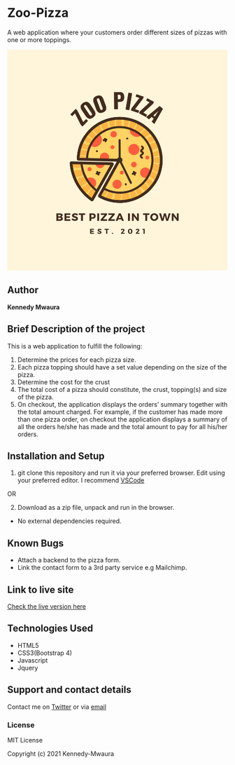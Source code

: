 # Zoo-Pizza

A web application where your customers order different sizes of pizzas with one or more toppings.

![logo](assets/img/Zoo-Pizza.png)

## Author

**Kennedy Mwaura**

## Brief Description of the project

This is a  web application to fulfill the following:

1. Determine the prices for each pizza size.
2. Each pizza topping should have a set value depending on the size of the pizza.
3. Determine the cost for the crust
4. The total cost of a pizza should constitute, the crust, topping(s) and size of the pizza.
5. On checkout, the application displays the orders’ summary together with the total amount charged. For example, if the customer has made more than one pizza order, on checkout the application displays a summary of all the orders he/she has made and the total amount to pay for all his/her orders.

## Installation and Setup

  1. git clone this repository and run it via your preferred browser. Edit using your preferred editor. I recommend [VSCode](https://code.visualstudio.com/)

   OR

   2. Download as a zip file, unpack and run in the browser.

* No external dependencies required.

## Known Bugs

* Attach a backend to the pizza form.
* Link the contact form to a 3rd party service e.g Mailchimp.
  
## Link to live site

[Check the live version here](https://kennedy-mwaura.github.io/Zoo-Pizza/)

## Technologies Used

* HTML5
* CSS3(Bootstrap 4)
* Javascript
* Jquery

## Support and contact details

Contact me on [Twitter](https://twitter.com/KenMwaura1) or via [email](kemwaura@gmail.com)

### License

MIT License

Copyright (c) 2021 Kennedy-Mwaura

